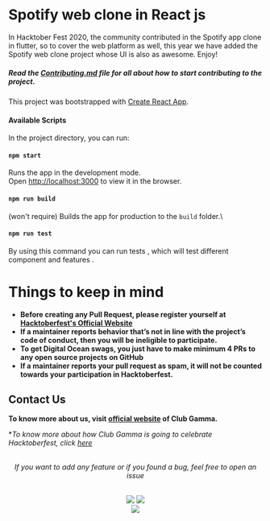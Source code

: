 # Spotify web clone in React js

In Hacktober Fest 2020, the community contributed in the Spotify app clone in flutter, so to cover the web platform as well, this year we have added the Spotify web clone project whose UI is also as awesome. Enjoy!

##### Read the [Contributing.md](https://github.com/clubgamma/spotify-web-clone/blob/main/CONTRIBUTING.md) file for all about how to start contributing to the project.

This project was bootstrapped with [Create React App](https://github.com/facebook/create-react-app).

#### Available Scripts

In the project directory, you can run:

#### `npm start`

Runs the app in the development mode.\
Open [http://localhost:3000](http://localhost:3000) to view it in the browser.

#### `npm run build`

(won't require)
Builds the app for production to the `build` folder.\

#### `npm run test`

By using this command you can run tests , which will test different component and features .

# Things to keep in mind

- **Before creating any Pull Request, please register yourself at [Hacktoberfest's Official Website](https://hacktoberfest.digitalocean.com/)**
- **If a maintainer reports behavior that’s not in line with the project’s code of conduct, then you will be ineligible to participate.**
- **To get Digital Ocean swags, you just have to make minimum 4 PRs to any open source projects on GitHub**
- **If a maintainer reports your pull request as spam, it will not be counted towards your participation in Hacktoberfest.**



## Contact Us

**To know more about us, visit [official website](https://clubgamma.github.io/) of Club Gamma.**

**To know more about how Club Gamma is going to celebrate Hacktoberfest, click [here](https://clubgamma.github.io/hacktoberfest2021/)*

<br>
<div align="center">  
<i>If you want to add any feature or if you found a bug, feel free to open an issue</i><br><br>

![](https://img.shields.io/badge/Star-If_Liked-%23FF0000.svg?&style=flat&logoColor=white&color=white)
![](https://img.shields.io/badge/Fork-If_you_found_interesting-%23FF0000.svg?&style=flat&logoColor=white&color=white)<br>
<a href="https://github.com/clubgamma/spotify-web-clone/issues/new"><img src="https://img.shields.io/badge/Query-Ask_Us_Anything-blue"/></a><br>
<br>

</div>

